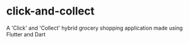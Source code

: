 # click-and-collect
A 'Click' and 'Collect' hybrid grocery shopping application made using Flutter and Dart 
